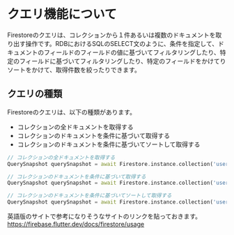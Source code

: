 # クエリ機能について
Firestoreのクエリは、コレクションから１件あるいは複数のドキュメントを取り出す操作です。RDBにおけるSQLのSELECT文のように、条件を指定して、ドキュメントのフィールドのフィールドの値に基づいてフィルタリングしたり、特定のフィールドに基づいてフィルタリングしたり、特定のフィールドをかけてりソートをかけて、取得件数を絞ったりできます。

## クエリの種類
Firestoreのクエリは、以下の種類があります。

- コレクションの全ドキュメントを取得する
- コレクションのドキュメントを条件に基づいて取得する
- コレクションのドキュメントを条件に基づいてソートして取得する

```dart
// コレクションの全ドキュメントを取得する
QuerySnapshot querySnapshot = await Firestore.instance.collection('users').getDocuments();

// コレクションのドキュメントを条件に基づいて取得する
QuerySnapshot querySnapshot = await Firestore.instance.collection('users').where('age', isGreaterThan: 20).getDocuments();

// コレクションのドキュメントを条件に基づいてソートして取得する
QuerySnapshot querySnapshot = await Firestore.instance.collection('users').where('age', isGreaterThan: 20).orderBy('age').getDocuments();
```

英語版のサイトで参考になりそうなサイトのリンクを貼っておきます。
https://firebase.flutter.dev/docs/firestore/usage
